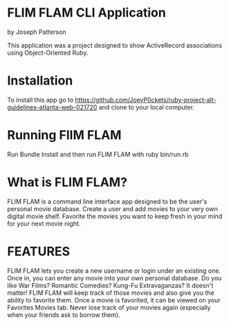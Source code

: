 FLIM FLAM CLI Application
=========================
by Joseph Patterson

This application was a project designed to show ActiveRecord associations using Object-Oriented Ruby.

Installation
============  

To install this app go to https://github.com/JoeyP0ckets/ruby-project-alt-guidelines-atlanta-web-021720 and clone to your local computer.  

Running FlIM FLAM
=================
Run Bundle Install and then run FLIM FLAM with ruby bin/run.rb

What is FLIM FLAM?
=================

  FLIM FLAM is a command line interface app designed to be the user's personal movie database.  Create a user and add movies to your very own digital movie shelf.  Favorite the movies you want to keep fresh in your mind for your next movie night.

FEATURES
========

FLIM FLAM lets you create a new username or login under an existing one.  Once in, you can enter any movie into your own personal database. Do you like War Films? Romantic Comedies? Kung-Fu Extravaganzas? It doesn't matter! FLIM FLAM will keep track of those movies and also give you the ability to favorite them.  Once a movie is favorited, it can be viewed on your Favorites Movies tab.  Never lose track of your movies again (especially when your friends ask to borrow them).  




  

